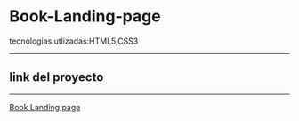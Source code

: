 # Book-Landing-page
tecnologias utlizadas:HTML5,CSS3

------

## link del proyecto

------

<a href="https://xbernardoalvez66.github.io/Book-Landing-page/Book-Landing-page/index.html">Book Landing page</a>
